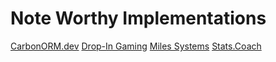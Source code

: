 # Note Worthy Implementations

[CarbonORM.dev](https://www.CarbonORM.dev/)
[Drop-In Gaming](https://www.dropingaming.com/)
[Miles Systems](https://www.miles.systems/)
[Stats.Coach](https://www.stats.coach/)




